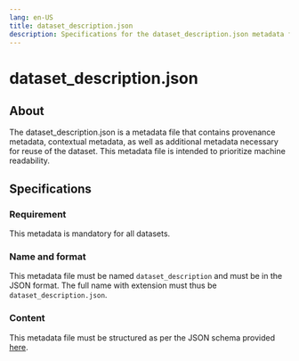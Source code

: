 ```yaml
---
lang: en-US
title: dataset_description.json
description: Specifications for the dataset_description.json metadata file
---
```


# dataset_description.json

## About

The dataset_description.json is a metadata file that contains provenance metadata, contextual metadata, as well as additional metadata necessary for reuse of the dataset. This metadata file is intended to prioritize machine readability.

## Specifications

### Requirement

This metadata is mandatory for all datasets.

### Name and format

This metadata file must be named `dataset_description` and must be in the JSON format. The full name with extension must thus be `dataset_description.json`.

### Content

This metadata file must be structured as per the JSON schema provided [here](/schemas/dataset_description.schema.json).
